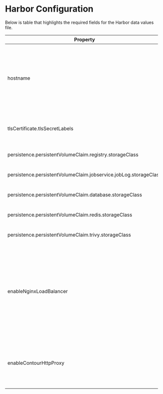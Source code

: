 # Harbor Configuration 

Below is table that highlights the required fields for the Harbor data values file. 

| Property	                                                        | Value	                             | Description                                                                                                                                                                                                                                                                                                                                          |                                                                                         
|------------------------------------------------------------------|------------------------------------|------------------------------------------------------------------------------------------------------------------------------------------------------------------------------------------------------------------------------------------------------------------------------------------------------------------------------------------------------|                                                                                        
| hostname	                                                        | FQDN	                              | The FQDN that you have designated to access the Harbor UI and for referencing the registry in client applications. The domain should be configured in an external DNS server such that it resolves to the Envoy Service IP created by Contour.                                                                                                       |
| tlsCertificate.tlsSecretLabels	                                  | {"managed-by": "vmware-vRegistry"} | 	The certificate that Tanzu Kubernetes Grid uses to install the Harbor CA as a trusted root on Tanzu Kubernetes Grid clusters.                                                                                                                                                                                                                       |
| persistence.persistentVolumeClaim.registry.storageClass 	        | A storage policy name.             | 	A storage class that is used for the Harbor registry PVCs.                                                                                                                                                                                                                                                                                          |
| persistence.persistentVolumeClaim.jobservice.jobLog.storageClass | A storage policy name.             | 	A storage class that is used for the Harbor jobservice PVCs.                                                                                                                                                                                                                                                                                        |
| persistence.persistentVolumeClaim.database.storageClass	         | A storage policy name.             | 	A storage class that is used for the Harbor database PVCs.                                                                                                                                                                                                                                                                                          |
| persistence.persistentVolumeClaim.redis.storageClass	            | A storage policy name.             | 	A storage class that is used for the Harbor redis PVCs.                                                                                                                                                                                                                                                                                             |
| persistence.persistentVolumeClaim.trivy.storageClass	            | A storage policy name.             | 	A storage class that is used for Harbor trivy PVCs.                                                                                                                                                                                                                                                                                                 |
| enableNginxLoadBalancer 	                                        | true or false                      | Use a K8s Service of type LoadBalancer to expose Harbor's endpoints when it's set to true.  This requires a Supervisor cluster to be configured with a load balancer.  enableNginxLoadBalancer and enableContourHttpProxy can't be true at the same time.  When they are both set to false an Ingress will be created to expose Harbor's endpoints.	 |
| enableContourHttpProxy	                                          | true or false                      | When true, uses Contour's httpproxy resources to expose Harbor's endpoint. Ensure enableNginxLoadBalancer and enableContourHttpProxy are not both set true.	                                                                                                                                                                                         | 

